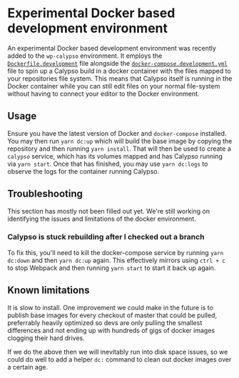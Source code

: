 # Experimental Docker based development environment

An experimental Docker based development environment was recently added to the `wp-calypso` environment. It employs the [`Dockerfile.development`](../../Dockerfile.development) file alongside the [`docker-compose.development.yml`](../docker-compose.development.yml) file to spin up a Calypso build in a docker container with the files mapped to your repositories file system. This means that Calypso itself is running in the Docker container while you can still edit files on your normal file-system without having to connect your editor to the Docker environment.

## Usage

Ensure you have the latest version of Docker and `docker-compose` installed. You may then run `yarn dc:up` which will build the base image by copying the repository and then running `yarn install`. That will then be used to create a `calypso` service, which has its volumes mapped and has Calypso running via `yarn start`. Once that has finished, you may use `yarn dc:logs` to observe the logs for the container running Calypso.

## Troubleshooting

This section has mostly not been filled out yet. We're still working on identifying the issues and limitations of the docker environment.

### Calypso is stuck rebuilding after I checked out a branch

To fix this, you'll need to kill the docker-compose service by running `yarn dc:down` and then `yarn dc:up` again. This effectively mirrors using `ctrl + c` to stop Webpack and then running `yarn start` to start it back up again.

## Known limitations

It is slow to install. One improvement we could make in the future is to publish base images for every checkout of master that could be pulled, preferrably heavily optimized so devs are only pulling the smallest differences and not ending up with hundreds of gigs of docker images clogging their hard drives.

If we do the above then we will inevitably run into disk space issues, so we could do well to add a helper `dc:` command to clean out docker images over a certain age.